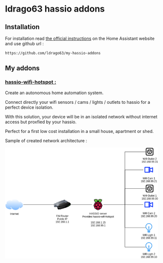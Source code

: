 # ldrago63 hassio addons


## Installation

For installation read [the official instructions](https://www.home-assistant.io/hassio/installing_third_party_addons/) on the Home Assistant website and use github url :

```txt
https://github.com/ldrago63/my-hassio-addons
```

## My addons

### [hassio-wifi-hotspot :](https://github.com/ldrago63/my-hassio-addons/tree/main/hassio-wifi-hotspot)

Create an autonomous home automation system.

Connect directly your wifi sensors / cams / lights / outlets to hassio for a perfect device isolation.

With this solution, your device will be in an isolated network without internet access but proxfied by your hassio. 

Perfect for a first low cost installation in a small house, apartment or shed. 

Sample of created network architecture :

![Archi](https://raw.githubusercontent.com/ldrago63/my-hassio-addons/main/hassio-wifi-hotspot/readme-resources/architecture.png)